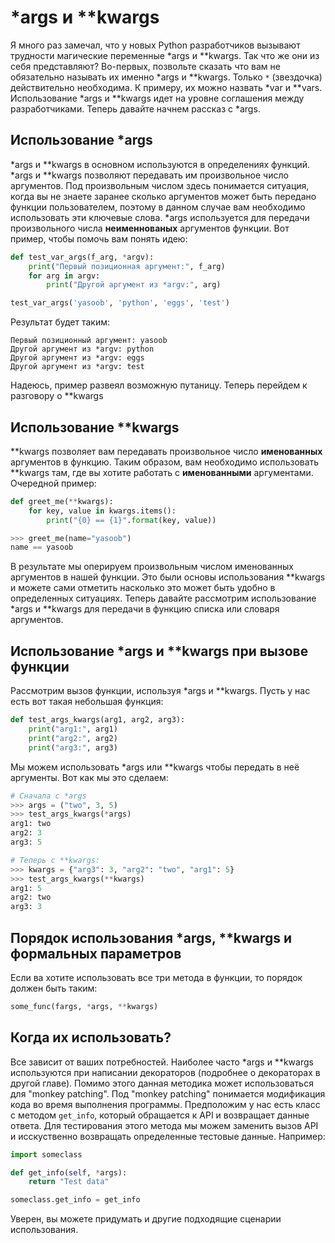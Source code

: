 # \*args и \*\*kwargs

Я много раз замечал, что у новых Python разработчиков вызывают трудности
магические переменные \*args и \*\*kwargs. Так что же они из себя представляют?
Во-первых, позвольте сказать что вам не обязательно называть их именно
\*args и \*\*kwargs. Только `*` (звездочка) действительно необходима.
К примеру, их можно назвать \*var и \*\*vars. Использование \*args и \*\*kwargs
идет на уровне соглашения между разработчиками. Теперь давайте начнем рассказ
с \*args.

## Использование \*args

\*args и \*\*kwargs в основном используются в определениях функций. \*args
и \*\*kwargs позволяют передавать им произвольное число аргументов. Под
произвольным числом здесь понимается ситуация, когда вы не знаете заранее
сколько аргументов может быть передано функции пользователем, поэтому в данном
случае вам необходимо использовать эти ключевые слова. \*args используется
для передачи произвольного числа **неименнованых** аргументов функции. Вот
пример, чтобы помочь вам понять идею:

```python
def test_var_args(f_arg, *argv):
    print("Первый позиционная аргумент:", f_arg)
    for arg in argv:
        print("Другой аргумент из *argv:", arg)

test_var_args('yasoob', 'python', 'eggs', 'test')
```

Результат будет таким:

```
Первый позиционный аргумент: yasoob
Другой аргумент из *argv: python
Другой аргумент из *argv: eggs
Другой аргумент из *argv: test
```

Надеюсь, пример развеял возможную путаницу. Теперь перейдем к разговору о
\*\*kwargs

## Использование \*\*kwargs

\*\*kwargs позволяет вам передавать произвольное число **именованных**
аргументов в функцию. Таким образом, вам необходимо использовать \*\*kwargs там,
где вы хотите работать с **именованными** аргументами. Очередной пример:

```python
def greet_me(**kwargs):
    for key, value in kwargs.items():
        print("{0} == {1}".format(key, value))

>>> greet_me(name="yasoob")
name == yasoob
```

В результате мы оперируем произвольным числом именованных аргументов в нашей
функции. Это были основы использования \*\*kwargs и можете сами отметить
насколько это может быть удобно в определенных ситуациях. Теперь давайте
рассмотрим использование \*args и \*\*kwargs для передачи в функцию списка или
словаря аргументов.

## Использование \*args и \*\*kwargs при вызове функции

Рассмотрим вызов функции, используя \*args и \*\*kwargs. Пусть у нас есть вот
такая небольшая функция:

```python
def test_args_kwargs(arg1, arg2, arg3):
    print("arg1:", arg1)
    print("arg2:", arg2)
    print("arg3:", arg3)
```

Мы можем использовать \*args или \*\*kwargs чтобы передать в неё аргументы.
Вот как мы это сделаем:

```python
# Сначала с *args
>>> args = ("two", 3, 5)
>>> test_args_kwargs(*args)
arg1: two
arg2: 3
arg3: 5

# Теперь с **kwargs:
>>> kwargs = {"arg3": 3, "arg2": "two", "arg1": 5}
>>> test_args_kwargs(**kwargs)
arg1: 5
arg2: two
arg3: 3
```

## Порядок использования \*args, \*\*kwargs и формальных параметров

Если ва хотите использовать все три метода в функции, то порядок должен быть
таким:

```python
some_func(fargs, *args, **kwargs)
```

## Когда их использовать?

Все зависит от ваших потребностей. Наиболее часто \*args и \*\*kwargs
используются при написании декораторов (подробнее о декораторах в другой главе).
Помимо этого данная методика может использоваться для "monkey patching". Под
"monkey patching" понимается модификация кода во время выполнения программы.
Предположим у нас есть класс с методом `get_info`, который обращается к API
и возвращает данные ответа. Для тестирования этого метода мы можем заменить
вызов API и исскуственно возвращать определенные тестовые данные. Например:

```python
import someclass

def get_info(self, *args):
    return "Test data"

someclass.get_info = get_info
```

Уверен, вы можете придумать и другие подходящие сценарии использования.

